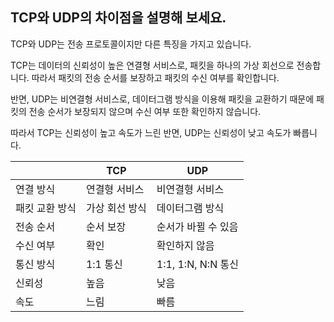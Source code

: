 ## TCP와 UDP의 차이점을 설명해 보세요.

TCP와 UDP는 전송 프로토콜이지만 다른 특징을 가지고 있습니다.

TCP는 데이터의 신뢰성이 높은 연결형 서비스로, 패킷을 하나의 가상 회선으로 전송합니다. 따라서 패킷의 전송 순서를 보장하고 패킷의 수신 여부를 확인합니다.

반면, UDP는 비연결형 서비스로, 데이터그램 방식을 이용해 패킷을 교환하기 때문에 패킷의 전송 순서가 보장되지 않으며 수신 여부 또한 확인하지 않습니다.

따라서 TCP는 신뢰성이 높고 속도가 느린 반면, UDP는 신뢰성이 낮고 속도가 빠릅니다.

|                | TCP            | UDP                 |
| -------------- | -------------- | ------------------- |
| 연결 방식      | 연결형 서비스  | 비연결형 서비스     |
| 패킷 교환 방식 | 가상 회선 방식 | 데이터그램 방식     |
| 전송 순서      | 순서 보장      | 순서가 바뀔 수 있음 |
| 수신 여부      | 확인           | 확인하지 않음       |
| 통신 방식      | 1:1 통신       | 1:1, 1:N, N:N 통신  |
| 신뢰성         | 높음           | 낮음                |
| 속도           | 느림           | 빠름                |
